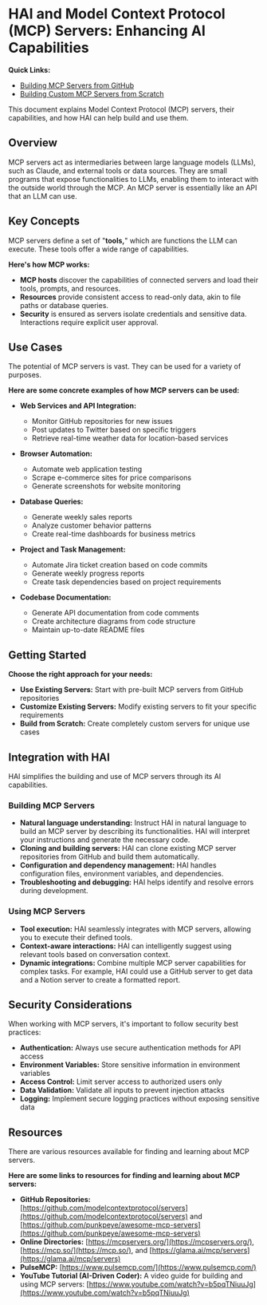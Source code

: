 # HAI and Model Context Protocol (MCP) Servers: Enhancing AI Capabilities

**Quick Links:**

-   [Building MCP Servers from GitHub](mcp-server-from-github.md)
-   [Building Custom MCP Servers from Scratch](mcp-server-from-scratch.md)

This document explains Model Context Protocol (MCP) servers, their capabilities, and how HAI can help build and use them.

## Overview

MCP servers act as intermediaries between large language models (LLMs), such as Claude, and external tools or data sources. They are small programs that expose functionalities to LLMs, enabling them to interact with the outside world through the MCP. An MCP server is essentially like an API that an LLM can use.

## Key Concepts

MCP servers define a set of "**tools,**" which are functions the LLM can execute. These tools offer a wide range of capabilities.

**Here's how MCP works:**

-   **MCP hosts** discover the capabilities of connected servers and load their tools, prompts, and resources.
-   **Resources** provide consistent access to read-only data, akin to file paths or database queries.
-   **Security** is ensured as servers isolate credentials and sensitive data. Interactions require explicit user approval.

## Use Cases

The potential of MCP servers is vast. They can be used for a variety of purposes.

**Here are some concrete examples of how MCP servers can be used:**

-   **Web Services and API Integration:**

    -   Monitor GitHub repositories for new issues
    -   Post updates to Twitter based on specific triggers
    -   Retrieve real-time weather data for location-based services

-   **Browser Automation:**

    -   Automate web application testing
    -   Scrape e-commerce sites for price comparisons
    -   Generate screenshots for website monitoring

-   **Database Queries:**

    -   Generate weekly sales reports
    -   Analyze customer behavior patterns
    -   Create real-time dashboards for business metrics

-   **Project and Task Management:**

    -   Automate Jira ticket creation based on code commits
    -   Generate weekly progress reports
    -   Create task dependencies based on project requirements

-   **Codebase Documentation:**
    -   Generate API documentation from code comments
    -   Create architecture diagrams from code structure
    -   Maintain up-to-date README files

## Getting Started

**Choose the right approach for your needs:**

-   **Use Existing Servers:** Start with pre-built MCP servers from GitHub repositories
-   **Customize Existing Servers:** Modify existing servers to fit your specific requirements
-   **Build from Scratch:** Create completely custom servers for unique use cases

## Integration with HAI

HAI simplifies the building and use of MCP servers through its AI capabilities.

### Building MCP Servers

-   **Natural language understanding:** Instruct HAI in natural language to build an MCP server by describing its functionalities. HAI will interpret your instructions and generate the necessary code.
-   **Cloning and building servers:** HAI can clone existing MCP server repositories from GitHub and build them automatically.
-   **Configuration and dependency management:** HAI handles configuration files, environment variables, and dependencies.
-   **Troubleshooting and debugging:** HAI helps identify and resolve errors during development.

### Using MCP Servers

-   **Tool execution:** HAI seamlessly integrates with MCP servers, allowing you to execute their defined tools.
-   **Context-aware interactions:** HAI can intelligently suggest using relevant tools based on conversation context.
-   **Dynamic integrations:** Combine multiple MCP server capabilities for complex tasks. For example, HAI could use a GitHub server to get data and a Notion server to create a formatted report.

## Security Considerations

When working with MCP servers, it's important to follow security best practices:

-   **Authentication:** Always use secure authentication methods for API access
-   **Environment Variables:** Store sensitive information in environment variables
-   **Access Control:** Limit server access to authorized users only
-   **Data Validation:** Validate all inputs to prevent injection attacks
-   **Logging:** Implement secure logging practices without exposing sensitive data

## Resources

There are various resources available for finding and learning about MCP servers.

**Here are some links to resources for finding and learning about MCP servers:**

-   **GitHub Repositories:** [https://github.com/modelcontextprotocol/servers](https://github.com/modelcontextprotocol/servers) and [https://github.com/punkpeye/awesome-mcp-servers](https://github.com/punkpeye/awesome-mcp-servers)
-   **Online Directories:** [https://mcpservers.org/](https://mcpservers.org/), [https://mcp.so/](https://mcp.so/), and [https://glama.ai/mcp/servers](https://glama.ai/mcp/servers)
-   **PulseMCP:** [https://www.pulsemcp.com/](https://www.pulsemcp.com/)
-   **YouTube Tutorial (AI-Driven Coder):** A video guide for building and using MCP servers: [https://www.youtube.com/watch?v=b5pqTNiuuJg](https://www.youtube.com/watch?v=b5pqTNiuuJg)
